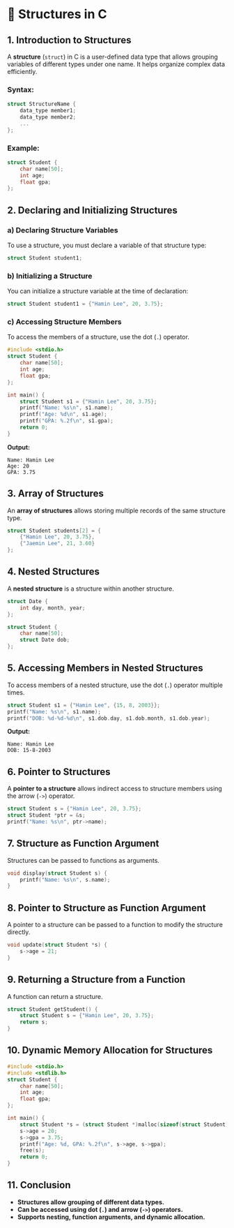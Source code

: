 # 📌 Structures in C

## 1. Introduction to Structures
A **structure** (`struct`) in C is a user-defined data type that allows grouping variables of different types under one name. It helps organize complex data efficiently.

### Syntax:
```c
struct StructureName {
    data_type member1;
    data_type member2;
    ...
};
```

### Example:
```c
struct Student {
    char name[50];
    int age;
    float gpa;
};
```

## 2. Declaring and Initializing Structures
### a) Declaring Structure Variables
To use a structure, you must declare a variable of that structure type:
```c
struct Student student1;
```

### b) Initializing a Structure
You can initialize a structure variable at the time of declaration:
```c
struct Student student1 = {"Hamin Lee", 20, 3.75};
```

### c) Accessing Structure Members
To access the members of a structure, use the dot (`.`) operator.

```c
#include <stdio.h>
struct Student {
    char name[50];
    int age;
    float gpa;
};

int main() {
    struct Student s1 = {"Hamin Lee", 20, 3.75};
    printf("Name: %s\n", s1.name);
    printf("Age: %d\n", s1.age);
    printf("GPA: %.2f\n", s1.gpa);
    return 0;
}
```
**Output:**
```
Name: Hamin Lee
Age: 20
GPA: 3.75
```

## 3. Array of Structures
An **array of structures** allows storing multiple records of the same structure type.
```c
struct Student students[2] = {
    {"Hamin Lee", 20, 3.75},
    {"Jaemin Lee", 21, 3.60}
};
```

## 4. Nested Structures
A **nested structure** is a structure within another structure.
```c
struct Date {
    int day, month, year;
};

struct Student {
    char name[50];
    struct Date dob;
};
```

## 5. Accessing Members in Nested Structures
To access members of a nested structure, use the dot (`.`) operator multiple times.
```c
struct Student s1 = {"Hamin Lee", {15, 8, 2003}};
printf("Name: %s\n", s1.name);
printf("DOB: %d-%d-%d\n", s1.dob.day, s1.dob.month, s1.dob.year);
```
**Output:**
```
Name: Hamin Lee
DOB: 15-8-2003
```

## 6. Pointer to Structures
A **pointer to a structure** allows indirect access to structure members using the arrow (`->`) operator.
```c
struct Student s = {"Hamin Lee", 20, 3.75};
struct Student *ptr = &s;
printf("Name: %s\n", ptr->name);
```

## 7. Structure as Function Argument
Structures can be passed to functions as arguments.
```c
void display(struct Student s) {
    printf("Name: %s\n", s.name);
}
```

## 8. Pointer to Structure as Function Argument
A pointer to a structure can be passed to a function to modify the structure directly.
```c
void update(struct Student *s) {
    s->age = 21;
}
```

## 9. Returning a Structure from a Function
A function can return a structure.
```c
struct Student getStudent() {
    struct Student s = {"Hamin Lee", 20, 3.75};
    return s;
}
```

## 10. Dynamic Memory Allocation for Structures
```c
#include <stdio.h>
#include <stdlib.h>
struct Student {
    char name[50];
    int age;
    float gpa;
};

int main() {
    struct Student *s = (struct Student *)malloc(sizeof(struct Student));
    s->age = 20;
    s->gpa = 3.75;
    printf("Age: %d, GPA: %.2f\n", s->age, s->gpa);
    free(s);
    return 0;
}
```

## 11. Conclusion
- **Structures allow grouping of different data types.**
- **Can be accessed using dot (`.`) and arrow (`->`) operators.**
- **Supports nesting, function arguments, and dynamic allocation.**

